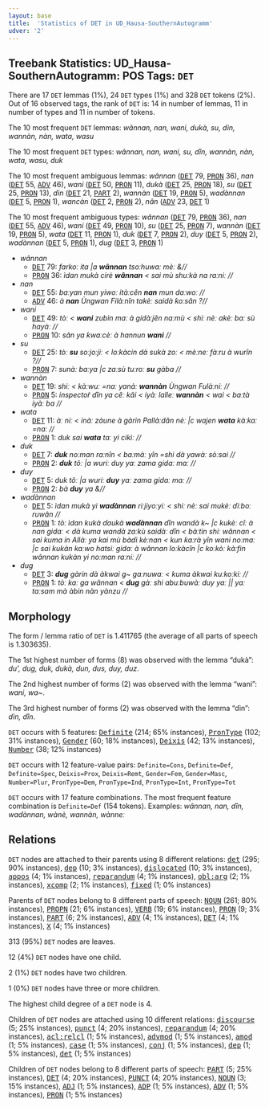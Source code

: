 ```yaml
---
layout: base
title:  'Statistics of DET in UD_Hausa-SouthernAutogramm'
udver: '2'
---
```


## Treebank Statistics: UD_Hausa-SouthernAutogramm: POS Tags: `DET`

There are 17 `DET` lemmas (1%), 24 `DET` types (1%) and 328 `DET` tokens (2%).
Out of 16 observed tags, the rank of `DET` is: 14 in number of lemmas, 11 in number of types and 11 in number of tokens.

The 10 most frequent `DET` lemmas: <em>wânnan, nan, wani, dukà, su, ɗin, wannàn, nàn, wata, wasu</em>

The 10 most frequent `DET` types:  <em>wânnan, nan, wani, su, ɗîn, wannàn, nàn, wata, wasu, duk</em>

The 10 most frequent ambiguous lemmas: <em>wânnan</em> (<tt><a href="ha_southernautogramm-pos-DET.html">DET</a></tt> 79, <tt><a href="ha_southernautogramm-pos-PRON.html">PRON</a></tt> 36), <em>nan</em> (<tt><a href="ha_southernautogramm-pos-DET.html">DET</a></tt> 55, <tt><a href="ha_southernautogramm-pos-ADV.html">ADV</a></tt> 46), <em>wani</em> (<tt><a href="ha_southernautogramm-pos-DET.html">DET</a></tt> 50, <tt><a href="ha_southernautogramm-pos-PRON.html">PRON</a></tt> 11), <em>dukà</em> (<tt><a href="ha_southernautogramm-pos-DET.html">DET</a></tt> 25, <tt><a href="ha_southernautogramm-pos-PRON.html">PRON</a></tt> 18), <em>su</em> (<tt><a href="ha_southernautogramm-pos-DET.html">DET</a></tt> 25, <tt><a href="ha_southernautogramm-pos-PRON.html">PRON</a></tt> 13), <em>ɗin</em> (<tt><a href="ha_southernautogramm-pos-DET.html">DET</a></tt> 21, <tt><a href="ha_southernautogramm-pos-PART.html">PART</a></tt> 2), <em>wannàn</em> (<tt><a href="ha_southernautogramm-pos-DET.html">DET</a></tt> 19, <tt><a href="ha_southernautogramm-pos-PRON.html">PRON</a></tt> 5), <em>waɗànnan</em> (<tt><a href="ha_southernautogramm-pos-DET.html">DET</a></tt> 5, <tt><a href="ha_southernautogramm-pos-PRON.html">PRON</a></tt> 1), <em>wancàn</em> (<tt><a href="ha_southernautogramm-pos-DET.html">DET</a></tt> 2, <tt><a href="ha_southernautogramm-pos-PRON.html">PRON</a></tt> 2), <em>nân</em> (<tt><a href="ha_southernautogramm-pos-ADV.html">ADV</a></tt> 23, <tt><a href="ha_southernautogramm-pos-DET.html">DET</a></tt> 1)

The 10 most frequent ambiguous types:  <em>wânnan</em> (<tt><a href="ha_southernautogramm-pos-DET.html">DET</a></tt> 79, <tt><a href="ha_southernautogramm-pos-PRON.html">PRON</a></tt> 36), <em>nan</em> (<tt><a href="ha_southernautogramm-pos-DET.html">DET</a></tt> 55, <tt><a href="ha_southernautogramm-pos-ADV.html">ADV</a></tt> 46), <em>wani</em> (<tt><a href="ha_southernautogramm-pos-DET.html">DET</a></tt> 49, <tt><a href="ha_southernautogramm-pos-PRON.html">PRON</a></tt> 10), <em>su</em> (<tt><a href="ha_southernautogramm-pos-DET.html">DET</a></tt> 25, <tt><a href="ha_southernautogramm-pos-PRON.html">PRON</a></tt> 7), <em>wannàn</em> (<tt><a href="ha_southernautogramm-pos-DET.html">DET</a></tt> 19, <tt><a href="ha_southernautogramm-pos-PRON.html">PRON</a></tt> 5), <em>wata</em> (<tt><a href="ha_southernautogramm-pos-DET.html">DET</a></tt> 11, <tt><a href="ha_southernautogramm-pos-PRON.html">PRON</a></tt> 1), <em>duk</em> (<tt><a href="ha_southernautogramm-pos-DET.html">DET</a></tt> 7, <tt><a href="ha_southernautogramm-pos-PRON.html">PRON</a></tt> 2), <em>duy</em> (<tt><a href="ha_southernautogramm-pos-DET.html">DET</a></tt> 5, <tt><a href="ha_southernautogramm-pos-PRON.html">PRON</a></tt> 2), <em>waɗànnan</em> (<tt><a href="ha_southernautogramm-pos-DET.html">DET</a></tt> 5, <tt><a href="ha_southernautogramm-pos-PRON.html">PRON</a></tt> 1), <em>dug</em> (<tt><a href="ha_southernautogramm-pos-DET.html">DET</a></tt> 3, <tt><a href="ha_southernautogramm-pos-PRON.html">PRON</a></tt> 1)


* <em>wânnan</em>
  * <tt><a href="ha_southernautogramm-pos-DET.html">DET</a></tt> 79: <em>farkoː ita |a <b>wânnan</b> tsoːhuwaː mèː &//</em>
  * <tt><a href="ha_southernautogramm-pos-PRON.html">PRON</a></tt> 36: <em>ìdan mukà cirè <b>wânnan</b> < sai mù shuːkà na raːniː //</em>
* <em>nan</em>
  * <tt><a href="ha_southernautogramm-pos-DET.html">DET</a></tt> 55: <em>baːyan mun yiwoː itàːcên <b>nan</b> mun daːwoː //</em>
  * <tt><a href="ha_southernautogramm-pos-ADV.html">ADV</a></tt> 46: <em>à <b>nan</b> Ùngwan Filàːnîn takèː saidà ƙoːsân ?//</em>
* <em>wani</em>
  * <tt><a href="ha_southernautogramm-pos-DET.html">DET</a></tt> 49: <em>tòː < <b>wani</b> zubìn maː à gidàːjên naːmù < shiː nèː akèː baː sù hayàː //</em>
  * <tt><a href="ha_southernautogramm-pos-PRON.html">PRON</a></tt> 10: <em>sân ya ƙwaːcèː à hannun <b>wani</b> //</em>
* <em>su</em>
  * <tt><a href="ha_southernautogramm-pos-DET.html">DET</a></tt> 25: <em>tòː <b>su</b> soːjoːjiː < loːkàcin dà sukà zoː < mèːneː fàːru à wurîn ?//</em>
  * <tt><a href="ha_southernautogramm-pos-PRON.html">PRON</a></tt> 7: <em>sunàː baːya |c zaːsù tuːroː <b>su</b> gàba //</em>
* <em>wannàn</em>
  * <tt><a href="ha_southernautogramm-pos-DET.html">DET</a></tt> 19: <em>shiː < kàːwuː =naː yanàː <b>wannàn</b> Ùngwan Fulàːniː //</em>
  * <tt><a href="ha_southernautogramm-pos-PRON.html">PRON</a></tt> 5: <em>inspector̃ ɗîn ya cêː kâi < iyàː lalleː <b>wannàn</b> < wai < baːtà iyàː ba //</em>
* <em>wata</em>
  * <tt><a href="ha_southernautogramm-pos-DET.html">DET</a></tt> 11: <em>àː niː < inàː zàune à gàrin Pallàːdân nèː |c wajen <b>wata</b> kàːkaː =naː //</em>
  * <tt><a href="ha_southernautogramm-pos-PRON.html">PRON</a></tt> 1: <em>duk sai <b>wata</b> taː yi cikìː //</em>
* <em>duk</em>
  * <tt><a href="ha_southernautogramm-pos-DET.html">DET</a></tt> 7: <em><b>duk</b> noːman raːnîn < baːmàː yîn =shi dà yawàː sòːsai //</em>
  * <tt><a href="ha_southernautogramm-pos-PRON.html">PRON</a></tt> 2: <em><b>duk</b> tôː |a wuriː duy yaː zama gidaː maː //</em>
* <em>duy</em>
  * <tt><a href="ha_southernautogramm-pos-DET.html">DET</a></tt> 5: <em>duk tôː |a wuriː <b>duy</b> yaː zama gidaː maː //</em>
  * <tt><a href="ha_southernautogramm-pos-PRON.html">PRON</a></tt> 2: <em>bà <b>duy</b> ya &//</em>
* <em>waɗànnan</em>
  * <tt><a href="ha_southernautogramm-pos-DET.html">DET</a></tt> 5: <em>ìdan mukà yi <b>waɗànnan</b> riːjiyoːyiː < shiː nèː sai mukèː ɗiːboː ruwân //</em>
  * <tt><a href="ha_southernautogramm-pos-PRON.html">PRON</a></tt> 1: <em>tòː ìdan kukà ɗaukà <b>waɗànnan</b> ɗîn wandà k~ |c kukèː cîː à nan gidaː < dà kuma wandà zaːkù saidàː ɗîn < bàːtin shiː wânnan < sai kuma in Allàː ya kai mù bàɗi kèːnan < kun ƙaːrà yîn wani noːmaː |c sai kukàn kaːwo hatsiː gidaː à wânnan loːkàcîn |c koːkòː kàːfin wânnan kukàn yi noːman raːniː //</em>
* <em>dug</em>
  * <tt><a href="ha_southernautogramm-pos-DET.html">DET</a></tt> 3: <em><b>dug</b> gàrin dà àkwai g~ gaːnuwaː < kuma àkwai kuːkoːkiː //</em>
  * <tt><a href="ha_southernautogramm-pos-PRON.html">PRON</a></tt> 1: <em>tòː kaː ga wânnan < <b>dug</b> gàː shi abuːbuwàː duy yaː || yaː taːsam mà àbin nàn yànzu //</em>

## Morphology

The form / lemma ratio of `DET` is 1.411765 (the average of all parts of speech is 1.303635).

The 1st highest number of forms (8) was observed with the lemma “dukà”: <em>du', dug, duk, dukà, dun, dus, duy, duz</em>.

The 2nd highest number of forms (2) was observed with the lemma “wani”: <em>wani, wa~</em>.

The 3rd highest number of forms (2) was observed with the lemma “ɗin”: <em>ɗin, ɗîn</em>.

`DET` occurs with 5 features: <tt><a href="ha_southernautogramm-feat-Definite.html">Definite</a></tt> (214; 65% instances), <tt><a href="ha_southernautogramm-feat-PronType.html">PronType</a></tt> (102; 31% instances), <tt><a href="ha_southernautogramm-feat-Gender.html">Gender</a></tt> (60; 18% instances), <tt><a href="ha_southernautogramm-feat-Deixis.html">Deixis</a></tt> (42; 13% instances), <tt><a href="ha_southernautogramm-feat-Number.html">Number</a></tt> (38; 12% instances)

`DET` occurs with 12 feature-value pairs: `Definite=Cons`, `Definite=Def`, `Definite=Spec`, `Deixis=Prox`, `Deixis=Remt`, `Gender=Fem`, `Gender=Masc`, `Number=Plur`, `PronType=Dem`, `PronType=Ind`, `PronType=Int`, `PronType=Tot`

`DET` occurs with 17 feature combinations.
The most frequent feature combination is `Definite=Def` (154 tokens).
Examples: <em>wânnan, nan, ɗîn, waɗànnan, wànè, wannàn, wànneː</em>


## Relations

`DET` nodes are attached to their parents using 8 different relations: <tt><a href="ha_southernautogramm-dep-det.html">det</a></tt> (295; 90% instances), <tt><a href="ha_southernautogramm-dep-dep.html">dep</a></tt> (10; 3% instances), <tt><a href="ha_southernautogramm-dep-dislocated.html">dislocated</a></tt> (10; 3% instances), <tt><a href="ha_southernautogramm-dep-appos.html">appos</a></tt> (4; 1% instances), <tt><a href="ha_southernautogramm-dep-reparandum.html">reparandum</a></tt> (4; 1% instances), <tt><a href="ha_southernautogramm-dep-obl-arg.html">obl:arg</a></tt> (2; 1% instances), <tt><a href="ha_southernautogramm-dep-xcomp.html">xcomp</a></tt> (2; 1% instances), <tt><a href="ha_southernautogramm-dep-fixed.html">fixed</a></tt> (1; 0% instances)

Parents of `DET` nodes belong to 8 different parts of speech: <tt><a href="ha_southernautogramm-pos-NOUN.html">NOUN</a></tt> (261; 80% instances), <tt><a href="ha_southernautogramm-pos-PROPN.html">PROPN</a></tt> (21; 6% instances), <tt><a href="ha_southernautogramm-pos-VERB.html">VERB</a></tt> (19; 6% instances), <tt><a href="ha_southernautogramm-pos-PRON.html">PRON</a></tt> (9; 3% instances), <tt><a href="ha_southernautogramm-pos-PART.html">PART</a></tt> (6; 2% instances), <tt><a href="ha_southernautogramm-pos-ADV.html">ADV</a></tt> (4; 1% instances), <tt><a href="ha_southernautogramm-pos-DET.html">DET</a></tt> (4; 1% instances), <tt><a href="ha_southernautogramm-pos-X.html">X</a></tt> (4; 1% instances)

313 (95%) `DET` nodes are leaves.

12 (4%) `DET` nodes have one child.

2 (1%) `DET` nodes have two children.

1 (0%) `DET` nodes have three or more children.

The highest child degree of a `DET` node is 4.

Children of `DET` nodes are attached using 10 different relations: <tt><a href="ha_southernautogramm-dep-discourse.html">discourse</a></tt> (5; 25% instances), <tt><a href="ha_southernautogramm-dep-punct.html">punct</a></tt> (4; 20% instances), <tt><a href="ha_southernautogramm-dep-reparandum.html">reparandum</a></tt> (4; 20% instances), <tt><a href="ha_southernautogramm-dep-acl-relcl.html">acl:relcl</a></tt> (1; 5% instances), <tt><a href="ha_southernautogramm-dep-advmod.html">advmod</a></tt> (1; 5% instances), <tt><a href="ha_southernautogramm-dep-amod.html">amod</a></tt> (1; 5% instances), <tt><a href="ha_southernautogramm-dep-case.html">case</a></tt> (1; 5% instances), <tt><a href="ha_southernautogramm-dep-conj.html">conj</a></tt> (1; 5% instances), <tt><a href="ha_southernautogramm-dep-dep.html">dep</a></tt> (1; 5% instances), <tt><a href="ha_southernautogramm-dep-det.html">det</a></tt> (1; 5% instances)

Children of `DET` nodes belong to 8 different parts of speech: <tt><a href="ha_southernautogramm-pos-PART.html">PART</a></tt> (5; 25% instances), <tt><a href="ha_southernautogramm-pos-DET.html">DET</a></tt> (4; 20% instances), <tt><a href="ha_southernautogramm-pos-PUNCT.html">PUNCT</a></tt> (4; 20% instances), <tt><a href="ha_southernautogramm-pos-NOUN.html">NOUN</a></tt> (3; 15% instances), <tt><a href="ha_southernautogramm-pos-ADJ.html">ADJ</a></tt> (1; 5% instances), <tt><a href="ha_southernautogramm-pos-ADP.html">ADP</a></tt> (1; 5% instances), <tt><a href="ha_southernautogramm-pos-ADV.html">ADV</a></tt> (1; 5% instances), <tt><a href="ha_southernautogramm-pos-PRON.html">PRON</a></tt> (1; 5% instances)

